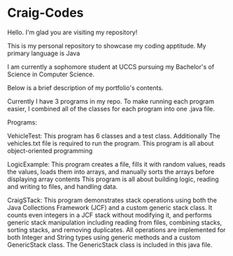 # Craig-Codes

Hello. I'm glad you are visiting my repository! 

This is my personal repository to showcase my coding apptitude. My primary language is Java

I am currently a sophomore student at UCCS pursuing my Bachelor's of Science in Computer Science.

Below is a brief description of my portfolio's contents. 

Currently I have 3 programs in my repo. To make running each program easier, I combined all of the classes for each program into one .java file. 

Programs: 
  
  VehicleTest: 
      This program has 6 classes and a test class. Additionally The vehicles.txt file is required to run the program. 
      This program is all about object-oriented programming 
 
  LogicExample:
      This program creates a file, fills it with random values, reads the values, loads them into arrays, and manually sorts the arrays before displaying array contents
      This program is all about building logic, reading and writing to files, and handling data.

  CraigSTack:
   This program demonstrates stack operations using both the Java Collections Framework (JCF)
   and a custom generic stack class. It counts even integers in a JCF stack without modifying it,
   and performs generic stack manipulation including reading from files, combining stacks,
   sorting stacks, and removing duplicates. All operations are implemented for both Integer
   and String types using generic methods and a custom GenericStack<E> class. The GenericStack<E> 
   class is included in this java file.
